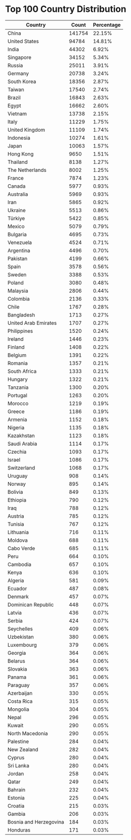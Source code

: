 # Top 100 Country Distribution
| Country | Count | Percentage |
|----|----|----|
| China | 141754 | 22.15% |
| United States | 94784 | 14.81% |
| India | 44302 | 6.92% |
| Singapore | 34152 | 5.34% |
| Russia | 25011 | 3.91% |
| Germany | 20738 | 3.24% |
| South Korea | 18356 | 2.87% |
| Taiwan | 17540 | 2.74% |
| Brazil | 16843 | 2.63% |
| Egypt | 16662 | 2.60% |
| Vietnam | 13738 | 2.15% |
| Italy | 11229 | 1.75% |
| United Kingdom | 11109 | 1.74% |
| Indonesia | 10274 | 1.61% |
| Japan | 10063 | 1.57% |
| Hong Kong | 9650 | 1.51% |
| Thailand | 8138 | 1.27% |
| The Netherlands | 8002 | 1.25% |
| France | 7874 | 1.23% |
| Canada | 5977 | 0.93% |
| Australia | 5969 | 0.93% |
| Iran | 5865 | 0.92% |
| Ukraine | 5513 | 0.86% |
| Türkiye | 5422 | 0.85% |
| Mexico | 5079 | 0.79% |
| Bulgaria | 4695 | 0.73% |
| Venezuela | 4524 | 0.71% |
| Argentina | 4496 | 0.70% |
| Pakistan | 4199 | 0.66% |
| Spain | 3578 | 0.56% |
| Sweden | 3388 | 0.53% |
| Poland | 3080 | 0.48% |
| Malaysia | 2806 | 0.44% |
| Colombia | 2136 | 0.33% |
| Chile | 1767 | 0.28% |
| Bangladesh | 1713 | 0.27% |
| United Arab Emirates | 1707 | 0.27% |
| Philippines | 1520 | 0.24% |
| Ireland | 1446 | 0.23% |
| Finland | 1408 | 0.22% |
| Belgium | 1391 | 0.22% |
| Romania | 1357 | 0.21% |
| South Africa | 1333 | 0.21% |
| Hungary | 1322 | 0.21% |
| Tanzania | 1300 | 0.20% |
| Portugal | 1263 | 0.20% |
| Morocco | 1219 | 0.19% |
| Greece | 1186 | 0.19% |
| Armenia | 1152 | 0.18% |
| Nigeria | 1135 | 0.18% |
| Kazakhstan | 1123 | 0.18% |
| Saudi Arabia | 1114 | 0.17% |
| Czechia | 1093 | 0.17% |
| Israel | 1086 | 0.17% |
| Switzerland | 1068 | 0.17% |
| Uruguay | 908 | 0.14% |
| Norway | 895 | 0.14% |
| Bolivia | 849 | 0.13% |
| Ethiopia | 790 | 0.12% |
| Iraq | 788 | 0.12% |
| Austria | 785 | 0.12% |
| Tunisia | 767 | 0.12% |
| Lithuania | 716 | 0.11% |
| Moldova | 688 | 0.11% |
| Cabo Verde | 685 | 0.11% |
| Peru | 664 | 0.10% |
| Cambodia | 657 | 0.10% |
| Kenya | 636 | 0.10% |
| Algeria | 581 | 0.09% |
| Ecuador | 487 | 0.08% |
| Denmark | 457 | 0.07% |
| Dominican Republic | 448 | 0.07% |
| Latvia | 436 | 0.07% |
| Serbia | 424 | 0.07% |
| Seychelles | 409 | 0.06% |
| Uzbekistan | 380 | 0.06% |
| Luxembourg | 379 | 0.06% |
| Georgia | 364 | 0.06% |
| Belarus | 364 | 0.06% |
| Slovakia | 363 | 0.06% |
| Panama | 361 | 0.06% |
| Paraguay | 357 | 0.06% |
| Azerbaijan | 330 | 0.05% |
| Costa Rica | 315 | 0.05% |
| Mongolia | 304 | 0.05% |
| Nepal | 296 | 0.05% |
| Kuwait | 290 | 0.05% |
| North Macedonia | 290 | 0.05% |
| Palestine | 284 | 0.04% |
| New Zealand | 282 | 0.04% |
| Cyprus | 280 | 0.04% |
| Sri Lanka | 280 | 0.04% |
| Jordan | 258 | 0.04% |
| Qatar | 249 | 0.04% |
| Bahrain | 232 | 0.04% |
| Estonia | 225 | 0.04% |
| Croatia | 215 | 0.03% |
| Gambia | 206 | 0.03% |
| Bosnia and Herzegovina | 184 | 0.03% |
| Honduras | 171 | 0.03% |
